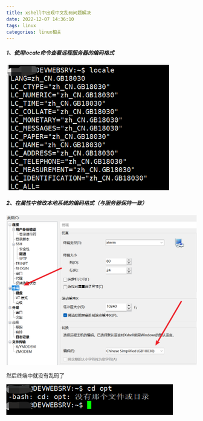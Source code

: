 ```yaml
---
title: xshell中出现中文乱码问题解决
date: 2022-12-07 14:36:10
tags: linux
categories: linux相关
---
```


##### 1、使用locale命令查看远程服务器的编码格式

![image-20221207144006306](xshell中出现中文乱码问题解决/image-20221207144006306.png)

##### 2、在属性中修改本地系统的编码格式（与服务器保持一致）

![image-20221207144226425](xshell中出现中文乱码问题解决/image-20221207144226425.png)

然后终端中就没有乱码了

![image-20221207144436723](xshell中出现中文乱码问题解决/image-20221207144436723.png)
